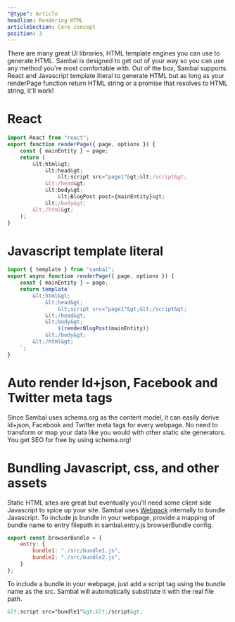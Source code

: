 ```yaml
---
"@type": Article
headline: Rendering HTML
articleSection: Core concept
position: 3
---
```


There are many great UI libraries, HTML template engines you can use to generate HTML.  Sambal is designed to get out of your way so you can use any method you're most comfortable with.  Out of the box, Sambal supports React and Javascript template literal to generate HTML but as long as your renderPage function return HTML string or a promise that resolves to HTML string, it'll work!

# React

```js
import React from "react";
export function renderPage({ page, options }) {
    const { mainEntity } = page;
    return (
        &lt;html&gt;
            &lt;head&gt;
                &lt;script src="page1"&gt;&lt;/script&gt;
            &lt;/head&gt;
            &lt;body&gt;
                &lt;BlogPost post={mainEntity}&gt;
            &lt;/body&gt;
        &lt;/html&gt;
    );
}
```


# Javascript template literal

```js
import { template } from "sambal";
export async function renderPage({ page, options }) {
    const { mainEntity } = page;
    return template`
        &lt;html&gt;
            &lt;head&gt;
                &lt;script src="page1"&gt;&lt;/script&gt;
            &lt;/head&gt;
            &lt;body&gt;
                ${renderBlogPost(mainEntity)}
            &lt;/body&gt;
        &lt;/html&gt;
    `;
}
```

# Auto render ld+json, Facebook and Twitter meta tags

Since Sambal uses schema.org as the content model, it can easily derive ld+json, Facebook and Twitter meta tags for every webpage.  No need to transform or map your data like you would with other static site generators.  You get SEO for free by using schema.org!


# Bundling Javascript, css, and other assets

Static HTML sites are great but eventually you'll need some client side Javascript to spice up your site.  Sambal uses [Webpack](https://webpack.js.org/) internally to bundle Javascript. To include js bundle in your webpage, provide a mapping of bundle name to entry filepath in sambal.entry.js browserBundle config.

```js
export const browserBundle = {
    entry: {
        bundle1: "./src/bundle1.js",
        bundle2: "./src/bundle2.js",
    }
};
```

To include a bundle in your webpage, just add a script tag using the bundle name as the src.  Sambal will automatically substitute it with the real file path.

```html
&lt;script src="bundle1"&gt;&lt;/script&gt;
```

